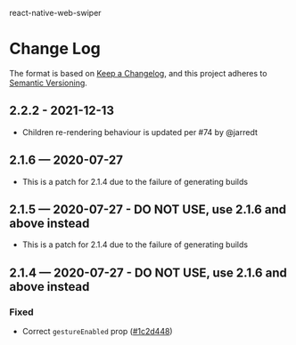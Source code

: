 react-native-web-swiper

# Change Log

The format is based on [Keep a Changelog](http://keepachangelog.com/),
and this project adheres to [Semantic Versioning](https://semver.org/spec/v2.0.0.html).

## 2.2.2 - 2021-12-13

- Children re-rendering behaviour is updated per #74 by @jarredt

## 2.1.6 — 2020-07-27

- This is a patch for 2.1.4 due to the failure of generating builds

## 2.1.5 — 2020-07-27 - DO NOT USE, use 2.1.6 and above instead

- This is a patch for 2.1.4 due to the failure of generating builds

## 2.1.4 — 2020-07-27 - DO NOT USE, use 2.1.6 and above instead

### Fixed

- Correct `gestureEnabled` prop ([#1c2d448](https://github.com/reactrondev/react-native-web-swiper/commit/1c2d448b2b4d882d57bb2a08efdf8522cb917376))
